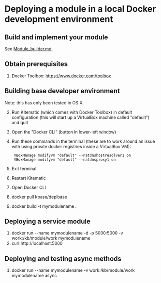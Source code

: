 # Deploying a module in a local Docker development environment

## Build and implement your module

See [Module_builder.md](Module_builder.md).

## Obtain prerequisites

1. Docker Toolbox: https://www.docker.com/toolbox

## Building base developer environment

Note: this has only been tested in OS X.

2. Run Kitematic (which comes with Docker Toolbox) in default configuration (this will start up a VirtualBox machine called "default") and quit
3. Open the "Docker CLI" (button in lower-left window)
4. Run these commands in the terminal (these are to work around an issue with using private docker registries inside a VirtualBox VM):

        VBoxManage modifyvm "default" --natdnshostresolver1 on
        VBoxManage modifyvm "default" --natdnsproxy1 on
6. Exit terminal
7. Restart Kitematic
8. Open Docker CLI
9. docker pull kbase/deplbase
10. docker build -t mymodulename .

## Deploying a service module

1. docker run --name mymodulename -d -p 5000:5000 -v work:/kb/module/work mymodulename
2. curl http://localhost:5000

## Deploying and testing async methods

1. docker run --name mymodulename -v work:/kb/module/work mymodulename async <arguments>
